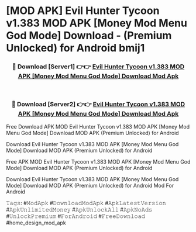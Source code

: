 # [MOD APK] Evil Hunter Tycoon v1.383 MOD APK [Money Mod Menu God Mode] Download - (Premium Unlocked) for Android bmij1



<div align="center">
<h3>🔴 Download [Server1] 👉👉 <a href="https://momento.my/?title=Evil_Hunter_Tycoon_v1.383_MOD_APK_[Money_Mod_Menu_God_Mode]_Download">Evil Hunter Tycoon v1.383 MOD APK [Money Mod Menu God Mode] Download Mod Apk</a></h3><br>

<h3>🔴 Download [Server2] 👉👉 <a href="https://momento.my/?title=Evil_Hunter_Tycoon_v1.383_MOD_APK_[Money_Mod_Menu_God_Mode]_Download">Evil Hunter Tycoon v1.383 MOD APK [Money Mod Menu God Mode] Download Mod Apk</a></h3>
</div>



Free Download APK MOD Evil Hunter Tycoon v1.383 MOD APK [Money Mod Menu God Mode] Download MOD APK (Premium Unlocked) for Android

Download Evil Hunter Tycoon v1.383 MOD APK [Money Mod Menu God Mode] Download MOD APK (Premium Unlocked) for Android

Free APK MOD Evil Hunter Tycoon v1.383 MOD APK [Money Mod Menu God Mode] Download MOD APK (Premium Unlocked) for Android

Download Evil Hunter Tycoon v1.383 MOD APK [Money Mod Menu God Mode] Download MOD APK (Premium Unlocked) for Android Mod For Android

𝚃𝚊𝚐𝚜: #𝙼𝚘𝚍𝙰𝚙𝚔 #𝙳𝚘𝚠𝚗𝚕𝚘𝚊𝚍𝙼𝚘𝚍𝙰𝚙𝚔 #𝙰𝚙𝚔𝙻𝚊𝚝𝚎𝚜𝚝𝚅𝚎𝚛𝚜𝚒𝚘𝚗 #𝙰𝚙𝚔𝚄𝚗𝚕𝚒𝚖𝚒𝚝𝚎𝚍𝙼𝚘𝚗𝚎𝚢 #𝙰𝚙𝚔𝚄𝚗𝚕𝚘𝚌𝚔𝙰𝚕𝚕 #𝙰𝚙𝚔𝙽𝚘𝙰𝚍𝚜 #𝚄𝚗𝚕𝚘𝚌𝚔𝙿𝚛𝚎𝚖𝚒𝚞𝚖 #𝙵𝚘𝚛𝙰𝚗𝚍𝚛𝚘𝚒𝚍 #𝙵𝚛𝚎𝚎𝙳𝚘𝚠𝚗𝚕𝚘𝚊𝚍 #home_design_mod_apk
